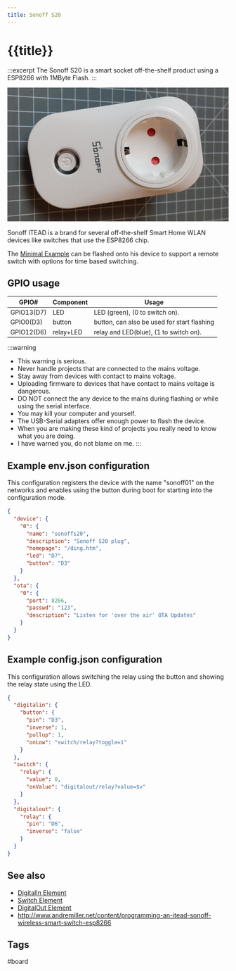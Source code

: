 ```yaml
---
title: Sonoff S20
---
```


# {{title}}

:::excerpt
The Sonoff S20 is a smart socket off-the-shelf product using a ESP8266 with 1MByte Flash.
:::

![Sonoff S20](/boards/sonoffs20.jpg)

Sonoff ITEAD is a brand for several off-the-shelf Smart Home WLAN devices like switches that use the ESP8266 chip.

The [Minimal Example](/examples/minimal.md) can be flashed onto his device to support a remote switch
with options for time based switching.


## GPIO usage

| GPIO#      | Component | Usage                                       |
| ---------- | --------- | ------------------------------------------- |
| GPIO13(D7) | LED       | LED (green), (0 to switch on).              |
| GPIO0(D3)  | button    | button, can also be used for start flashing |
| GPIO12(D6) | relay+LED | relay and LED(blue), (1 to switch on).      |


:::warning
* This warning is serious.
* Never handle projects that are connected to the mains voltage. 
* Stay away from devices with contact to mains voltage.
* Uploading firmware to devices that have contact to mains voltage is dangerous. 
* DO NOT connect the any device to the mains during flashing or while using the serial interface.
* You may kill your computer and yourself.
* The USB-Serial adapters offer enough power to flash the device.
* When you are making these kind of projects you really need to know what you are doing.
* I have warned you, do not blame on me.
:::

## Example env.json configuration

This configuration registers the device with the name "sonoff01" on the networks and enables using the button during boot for starting into the configuration mode.

```json
{
  "device": {
    "0": {
      "name": "sonoffs20",
      "description": "Sonoff S20 plug",
      "homepage": "/ding.htm",
      "led": "D7",
      "button": "D3"
    }
  },
  "ota": {
    "0": {
      "port": 8266,
      "passwd": "123",
      "description": "Listen for 'over the air' OTA Updates"
    }
  }
}
```

## Example config.json configuration

This configuration allows switching the relay using the button and showing the relay state using the LED.

```json
{
  "digitalin": {
    "button": {
      "pin": "D3",
      "inverse": 1,
      "pullup": 1,
      "onLow": "switch/relay?toggle=1"
    }
  },
  "switch": {
    "relay": {
      "value": 0,
      "onValue": "digitalout/relay?value=$v"
    }
  },
  "digitalout": {
    "relay": {
      "pin": "D6",
      "inverse": "false"
    }
  }
}
```

## See also

* [DigitalIn Element](/elements/digitalin.md)
* [Switch Element](/elements/switch.md)
* [DigitalOut Element](/elements/digitalout.md)
* <http://www.andremiller.net/content/programming-an-itead-sonoff-wireless-smart-switch-esp8266>
 

## Tags

#board
